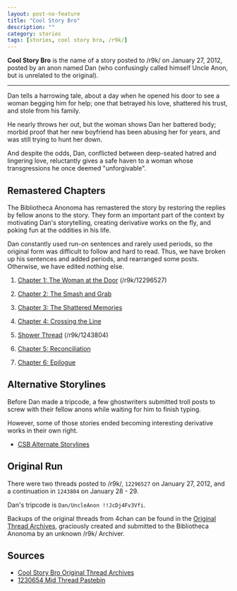 ```yaml
---
layout: post-no-feature
title: "Cool Story Bro"
description: ""
category: stories
tags: [stories, cool story bro, /r9k/]
---
```


**Cool Story Bro** is the name of a story posted to /r9k/ on January 27, 2012, posted by an anon named Dan (who confusingly called himself Uncle Anon, but is unrelated to the original).

---

Dan tells a harrowing tale, about a day when he opened his door to see a woman begging him for help; one that betrayed his love, shattered his trust, and stole from his family. 

He nearly throws her out, but the woman shows Dan her battered body; morbid proof that her new boyfriend has been abusing her for years, and was still trying to hunt her down. 

And despite the odds, Dan, conflicted between deep-seated hatred and lingering love, reluctantly gives a safe haven to a woman whose transgressions he once deemed "unforgivable".

## Remastered Chapters

The Bibliotheca Anonoma has remastered the story by restoring the replies by fellow anons to the story. They form an important part of the context by motivating Dan's storytelling, creating derivative works on the fly, and poking fun at the oddities in his life. 

Dan constantly used run-on sentences and rarely used periods, so the original form was difficult to follow and hard to read. Thus, we have broken up his sentences and added periods, and rearranged some posts. Otherwise, we have edited nothing else.

1. [Chapter 1: The Woman at the Door](/stories/cool-story-bro/001.html) (/r9k/12296527)

2. [Chapter 2: The Smash and Grab](/stories/cool-story-bro/002.html)

3. [Chapter 3: The Shattered Memories](/stories/cool-story-bro/003.html)

4. [Chapter 4: Crossing the Line](/stories/cool-story-bro/004.html)

5. [Shower Thread](/stories/cool-story-bro/shower.html) (/r9k/1243804)

6. [Chapter 5: Reconciliation](/stories/cool-story-bro/005.html)

7. [Chapter 6: Epilogue](/stories/cool-story-bro/006.html)

## Alternative Storylines

Before Dan made a tripcode, a few ghostwriters submitted troll posts to screw with their fellow anons while waiting for him to finish typing.

However, some of those stories ended becoming interesting derivative works in their own right.

* [CSB Alternate Storylines](/stories/cool-story-bro/alt.html)

## Original Run

There were two threads posted to /r9k/, `12296527` on January 27, 2012, and a continuation in `1243804` on January 28 - 29.

Dan's tripcode is `Dan/UncleAnon !!JcDj4Fv3Vfi`.

Backups of the original threads from 4chan can be found in the [Original Thread Archives](https://drive.google.com/file/d/0B7WYx7u6HJh_b1Nvb1d3MGF6ZlU/edit?usp=sharing), graciously created and submitted to the Bibliotheca Anonoma by an unknown /r9k/ Archiver.


## Sources

* [Cool Story Bro Original Thread Archives](https://drive.google.com/file/d/0B7WYx7u6HJh_b1Nvb1d3MGF6ZlU/edit?usp=sharing)
* [1230654 Mid Thread Pastebin](http://pastebin.com/CxhZHLVj)